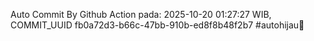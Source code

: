 Auto Commit By Github Action pada: 2025-10-20 01:27:27 WIB, COMMIT_UUID fb0a72d3-b66c-47bb-910b-ed8f8b48f2b7 #autohijau🗿
